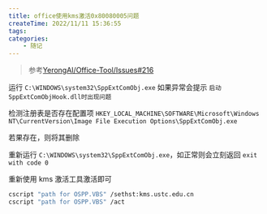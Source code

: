 ```yaml
---
title: office使用kms激活0x80080005问题
createTime: 2022/11/11 15:36:55
tags:
categories:
    - 随记
---
```


> 参考[YerongAI/Office-Tool/Issues#216](https://github.com/YerongAI/Office-Tool/issues/216)

运行 `C:\WINDOWS\system32\SppExtComObj.exe` 如果异常会提示 `启动SppExtComObjHook.dll时出现问题`

检测注册表是否存在配置项 `HKEY_LOCAL_MACHINE\SOFTWARE\Microsoft\Windows NT\CurrentVersion\Image File Execution Options\SppExtComObj.exe`

若果存在，则将其删除

重新运行 `C:\WINDOWS\system32\SppExtComObj.exe`，如正常则会立刻返回 `exit with code 0`

重新使用 kms 激活工具激活即可

```bash
cscript "path for OSPP.VBS" /sethst:kms.ustc.edu.cn
cscript "path for OSPP.VBS" /act
```
